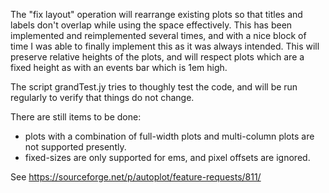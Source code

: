 The "fix layout" operation will rearrange existing plots so that titles and labels don't overlap 
while using the space effectively.  This has been implemented and reimplemented several times, 
and with a nice block of time I was able to finally implement this as it was always intended.  This
will preserve relative heights of the plots, and will respect plots which are a fixed height as
with an events bar which is 1em high.

The script grandTest.jy tries to thoughly test the code, and will be run regularly to verify that
things do not change.

There are still items to be done:
* plots with a combination of full-width plots and multi-column plots are not supported presently.
* fixed-sizes are only supported for ems, and pixel offsets are ignored.

See https://sourceforge.net/p/autoplot/feature-requests/811/
